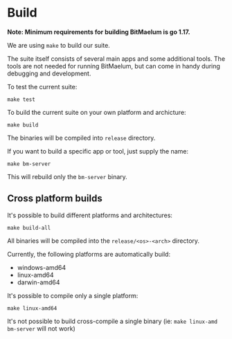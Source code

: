 # Build

**Note: Minimum requirements for building BitMaelum is go 1.17.**

We are using `make` to build our suite.

The suite itself consists of several main apps and some additional tools. The tools are not needed for running BitMaelum, but can come in handy during debugging and development.

To test the current suite:

    make test
    
To build the current suite on your own platform and archicture:

    make build
    
The binaries will be compiled into `release` directory.

If you want to build a specific app or tool, just supply the name:

    make bm-server
    
This will rebuild only the `bm-server` binary.
 

## Cross platform builds
It's possible to build different platforms and architectures:

    make build-all
    
All binaries will be compiled into the `release/<os>-<arch>` directory.
    
Currently, the following platforms are automatically build:

   - windows-amd64 
   - linux-amd64 
   - darwin-amd64

It's possible to compile only a single platform:

    make linux-amd64

It's not possible to build cross-compile a single binary (ie: `make linux-amd bm-server` will not work) 
